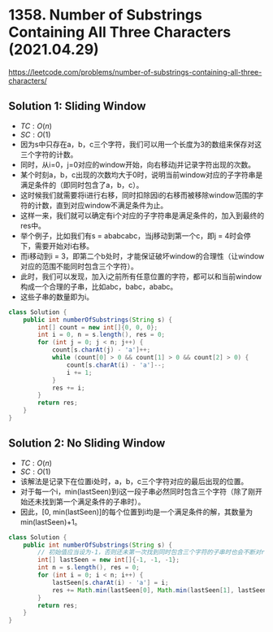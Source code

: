 # 1358. Number of Substrings Containing All Three Characters (2021.04.29)

https://leetcode.com/problems/number-of-substrings-containing-all-three-characters/

## Solution 1: Sliding Window

- $TC:O(n)$
- $SC:O(1)$
- 因为s中只存在a，b，c三个字符，我们可以用一个长度为3的数组来保存对这三个字符的计数。
- 同时，从i=0，j=0对应的window开始，向右移动j并记录字符出现的次数。
- 某个时刻a，b，c出现的次数均大于0时，说明当前window对应的子字符串是满足条件的（即同时包含了a，b，c）。
- 这时候我们就需要将i进行右移，同时扣除因i的右移而被移除window范围的字符的计数，直到对应window不满足条件为止。
- 这样一来，我们就可以确定有i个对应的子字符串是满足条件的，加入到最终的res中。
- 举个例子，比如我们有s = ababcabc，当j移动到第一个c，即j = 4时会停下，需要开始对i右移。
- 而i移动到i = 3，即第二个b处时，才能保证破坏window的合理性（让window对应的范围不能同时包含三个字符）。
- 此时，我们可以发现，加入i之前所有任意位置的字符，都可以和当前window构成一个合理的子串，比如abc，babc，ababc。
- 这些子串的数量即为i。

```java
class Solution {
    public int numberOfSubstrings(String s) {
        int[] count = new int[]{0, 0, 0};
        int i = 0, n = s.length(), res = 0;
        for (int j = 0; j < n; j++) {
            count[s.charAt(j) - 'a']++;
            while (count[0] > 0 && count[1] > 0 && count[2] > 0) {
                count[s.charAt(i) - 'a']--;
                i += 1;
            }
            res += i;
        }
        return res;
    }
}
```

## Solution 2: No Sliding Window

- $TC:O(n)$
- $SC:O(1)$
- 该解法是记录下在位置i处时，a，b，c三个字符对应的最后出现的位置。
- 对于每一个i，min(lastSeen)到i这一段子串必然同时包含三个字符（除了刚开始还未找到第一个满足条件的子串时）。
- 因此，[0, min(lastSeen)]的每个位置到i均是一个满足条件的解，其数量为min(lastSeen)+1。

```java
class Solution {
    public int numberOfSubstrings(String s) {
        // 初始值应当设为-1，否则还未第一次找到同时包含三个字符的子串时也会不断对res累加
        int[] lastSeen = new int[]{-1, -1, -1};
        int n = s.length(), res = 0;
        for (int i = 0; i < n; i++) {
            lastSeen[s.charAt(i) - 'a'] = i;
            res += Math.min(lastSeen[0], Math.min(lastSeen[1], lastSeen[2])) + 1;
        }
        return res;
    }
}
```